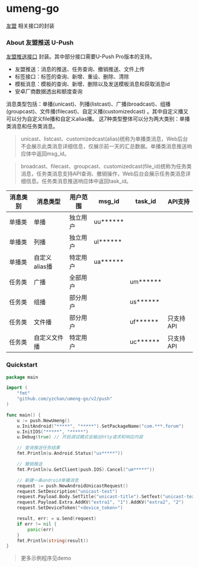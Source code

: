 # umeng-go

[友盟](https://www.umeng.com/) 相关接口的封装

### About 友盟推送 U-Push

[友盟推送接口](https://developer.umeng.com/docs/67966/detail/68343) 封装。其中部分接口需要U-Push Pro版本的支持。

- 友盟推送：消息的推送、任务查询、撤销推送、文件上传
- 标签接口：标签的查询、新增、重设、删除、清除
- 模板消息：模板的查询、新增、删除以及发送模板消息和获取消息id
- 安卓厂商数据透出和额度查询

消息类型包括：单播(unicast)、列播(listcast)、广播(broadcast)、组播(groupcast)、文件播(filecast)、自定义播(customizedcast)
。其中自定义播又可以分为自定义file播和自定义alias播。 这7种类型整体可以分为两大类别：单播类消息和任务类消息。

> unicast、listcast、customizedcast(alias)统称为单播类消息，Web后台不会展示此类消息详细信息，仅展示前一天的汇总数据。单播类消息推送响应体中返回msg_id。

> broadcast、filecast、groupcast、customizedcast(file_id)统称为任务类消息，任务类消息支持API查询、撤销操作，Web后台会展示任务类消息详细信息。任务类消息推送响应体中返回task_id。

| 消息类别 | 消息类型      | 用户范围 | msg_id   | task_id  | API支持  |
|------|-----------|------|----------|----------|--------|
| 单播类  | 单播        | 独立用户 | uu****** |          |        |
| 单播类  | 列播        | 独立用户 | ul****** |          |        |
| 单播类  | 自定义alias播 | 特定用户 | ua****** |          |        |
| 任务类  | 广播        | 全部用户 |          | um****** |        |
| 任务类  | 组播        | 部分用户 |          | us****** |        |
| 任务类  | 文件播       | 部分用户 |          | uf****** | 只支持API |
| 任务类  | 自定义文件播    | 特定用户 |          | uc****** | 只支持API |

### Quickstart

```go
package main

import (
	"fmt"
	"github.com/yzchan/umeng-go/v2/push"
)

func main() {
	u := push.NewUmeng()
	u.InitAndroid("*****", "*****").SetPackageName("com.***.forum")
	u.InitIOS("*****", "*****")
	u.Debug(true) // 开启调试模式会输出http请求和响应内容

	// 查询推送任务结果
	fmt.Println(u.Android.Status("us*****"))

	// 撤销推送
	fmt.Println(u.GetClient(push.IOS).Cancel("um*****"))

	// 新建一条android单播消息
	request := push.NewAndroidUnicastRequest()
	request.SetDescription("unicast-test")
	request.Payload.Body.SetTitle("unicast-title").SetText("unicast-text")
	request.Payload.Extra.AddKV("extra1", "1").AddKV("extra2", "2")
	request.SetDeviceToken("<device_token>")

	result, err: = u.Send(request)
	if err != nil {
		panic(err)
	}
	fmt.Println(string(result))
}
```

> 更多示例程序见demo
